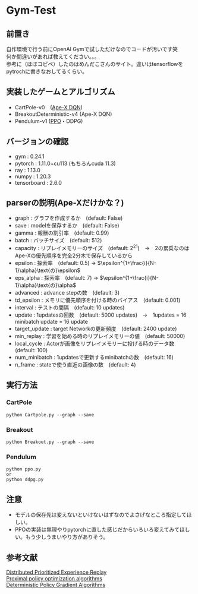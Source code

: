 # Gym-Test

## 前置き
自作環境で行う前にOpenAI Gymで試しただけなのでコードが汚いです笑  
何か間違いがあれば教えてください。。。  
参考に（ほぼコピペ）したのはめんだこさんのサイト。違いはtensorflowをpytrochに書きなおしてるくらい。

## 実装したゲームとアルゴリズム
* CartPole-v0　([Ape-X DQN][1])
* BreakoutDeterministic-v4 (Ape-X DQN)
* Pendulum-v1 ([PPO][2]・DDPG)

## バージョンの確認
* gym : 0.24.1   
* pytorch : 1.11.0+cu113 (もちろんcuda 11.3)  
* ray : 1.13.0  
* numpy : 1.20.3  
* tensorboard : 2.6.0  

## parserの説明(Ape-Xだけかな？)
* graph : グラフを作成するか　(default: False)  
* save : modelを保存するか　(default: False)  
* gamma : 報酬の割引率　(default: 0.99)  
* batch : バッチサイズ　(default: 512)  
* capacity : リプレイメモリーのサイズ　(default: $2^21$)　→　2の累乗なのはApe-Xの優先順序を完全2分木で保存しているから  
* epsilon : 探索率　(default: 0.5) → $\epsilon^{1+\frac{i}{N-1}\alpha}\text{の}\epsilon$  
* eps_alpha : 探索率　(default: 7) → $\epsilon^{1+\frac{i}{N-1}\alpha}\text{の}\alpha$  
* advanced : advance stepの数　(default: 3)  
* td_epsilon : メモリに優先順序を付ける時のバイアス　(default: 0.001)  
* interval : テストの間隔　(default: 10 updates)  
* update : 1updatesの回数　(default: 5000 updates)　→　1updates = 16 minibatch update = 16 update  
* target_update : target Networkの更新頻度　(default: 2400 update)  
* min_replay : 学習を始める時のリプレイメモリーの値　(default: 50000)  
* local_cycle : Actorが画像をリプレイメモリーに投げる時のデータ数　(default: 100)  
* num_minibatch : 1updatesで更新するminibatchの数　(default: 16)  
* n_frame : stateで使う直近の画像の数　(default: 4)    

## 実行方法
### CartPole
```
python Cartpole.py --graph --save
```
### Breakout
```
python Breakout.py --graph --save
```
### Pendulum
```
python ppo.py
or
python ddpg.py
```

## 注意
* モデルの保存先は変えないといけないはずなのでよさげなところ指定してほしい。  
* PPOの実装は無理やりpytorchに直した感じだからいろいろ変えてみてほしい。もう少しうまいやり方がありそう。

## 参考文献
[Distributed Prioritized Experience Replay][3]  
[Proximal policy optimization algorithms][4]  
[Deterministic Policy Gradient Algorithms][5]  

[1]:https://horomary.hatenablog.com/entry/2021/03/02/235512
[2]:https://horomary.hatenablog.com/entry/2020/10/22/234207
[3]:https://arxiv.org/abs/1803.00933
[4]:https://arxiv.org/abs/1707.06347
[5]:http://proceedings.mlr.press/v32/silver14.html
